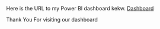 Here is the URL to my Power BI dashboard kekw.
[Dashboard](https://chenchingyen.github.io/Big-Data-Applications-and-Analytics/)

Thank You For visiting our dashboard

